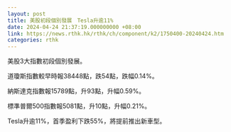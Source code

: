 ```yaml
---
layout: post
title: 美股初段個別發展　Tesla升逾11%
date: 2024-04-24 21:37:19.000000000 +08:00
link: https://news.rthk.hk/rthk/ch/component/k2/1750400-20240424.htm
categories: rthk
---
```


美股3大指數初段個別發展。

道瓊斯指數較早時報38448點，跌54點，跌幅0.14%。

納斯達克指數報15789點，升93點，升幅0.59%。

標準普爾500指數報5081點，升10點，升幅0.21%。

Tesla升逾11%，首季盈利下跌55%，將提前推出新車型。
